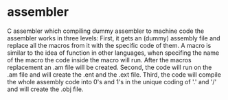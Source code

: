 # assembler
C assembler which compiling dummy assembler to machine code
the assembler works in three levels:
First, it gets an (dummy) assembly file and replace all the macros from it with the specific code of them.
A macro is similar to the idea of function in other languages, when specifing the name of the macro the code inside the macro will run.
After the macros replacement an .am file will be created.
Second, the code will run on the .am file and will create the .ent and the .ext file. 
Third, the code will compile the whole assembly code into 0's and 1's in the unique coding of '.' and '/' and will create the .obj file.
